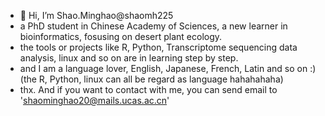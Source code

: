 - 👋 Hi, I’m Shao.Minghao@shaomh225
- a PhD student in Chinese Academy of Sciences, a new learner in bioinformatics, fosusing on desert plant ecology.
- the tools or projects like R, Python, Transcriptome sequencing data analysis, linux and so on are in learning step by step.
- and I am a language lover, English, Japanese, French, Latin and so on :) (the R, Python, linux can all be regard as language hahahahaha) 
- thx. And if you want to contact with me, you can send email to 'shaominghao20@mails.ucas.ac.cn'

<!---
shaomh225/shaomh225 is a ✨ special ✨ repository because its `README.md` (this file) appears on your GitHub profile.
You can click the Preview link to take a look at your changes.
--->
